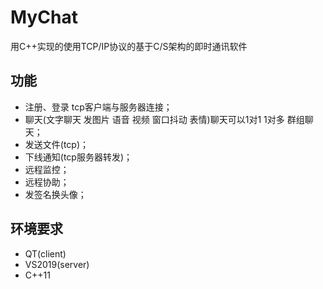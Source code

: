 # MyChat

用C++实现的使用TCP/IP协议的基于C/S架构的即时通讯软件


## 功能

- 注册、登录 tcp客户端与服务器连接；
- 聊天(文字聊天 发图片 语音 视频 窗口抖动 表情)聊天可以1对1 1对多 群组聊天；
- 发送文件(tcp)；
- 下线通知(tcp服务器转发)；
- 远程监控；
- 远程协助；
- 发签名换头像；


## 环境要求

- QT(client)
- VS2019(server)
- C++11




